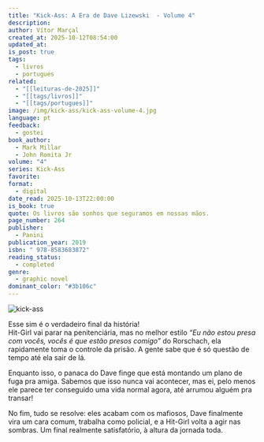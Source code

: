 ```yaml
---
title: "Kick-Ass: A Era de Dave Lizewski  - Volume 4"
description:
author: Vítor Marçal
created_at: 2025-10-12T08:54:00
updated_at:
is_post: true
tags:
  - livros
  - portugues
related:
  - "[[leituras-de-2025]]"
  - "[[tags/livros]]"
  - "[[tags/portugues]]"
image: /img/kick-ass/kick-ass-volume-4.jpg
language: pt
feedback:
  - gostei
book_author:
  - Mark Millar
  - John Romita Jr
volume: "4"
series: Kick-Ass
favorite:
format:
  - digital
date_read: 2025-10-13T22:00:00
is_book: true
quote: Os livros são sonhos que seguramos em nossas mãos.
page_number: 264
publisher:
  - Panini
publication_year: 2019
isbn: " 978-8583683872"
reading_status:
  - completed
genre:
  - graphic novel
dominant_color: "#3b106c"
---
```

![kick-ass](img/kick-ass/kick-ass-volume-4.jpg)

Esse sim é o verdadeiro final da história!  
Hit-Girl vai parar na penitenciária, mas no melhor estilo _“Eu não estou presa com vocês, vocês é que estão presos comigo”_ do Rorschach, ela rapidamente toma o controle da prisão. A gente sabe que é só questão de tempo até ela sair de lá.

Enquanto isso, o panaca do Dave finge que está montando um plano de fuga pra amiga. Sabemos que isso nunca vai acontecer, mas ei, pelo menos ele parece ter conseguido uma vida normal agora, até arrumou alguém pra transar!

No fim, tudo se resolve: eles acabam com os mafiosos, Dave finalmente vira um cara comum, trabalha como policial, e a Hit-Girl volta a agir nas sombras. Um final realmente satisfatório, à altura da jornada toda.